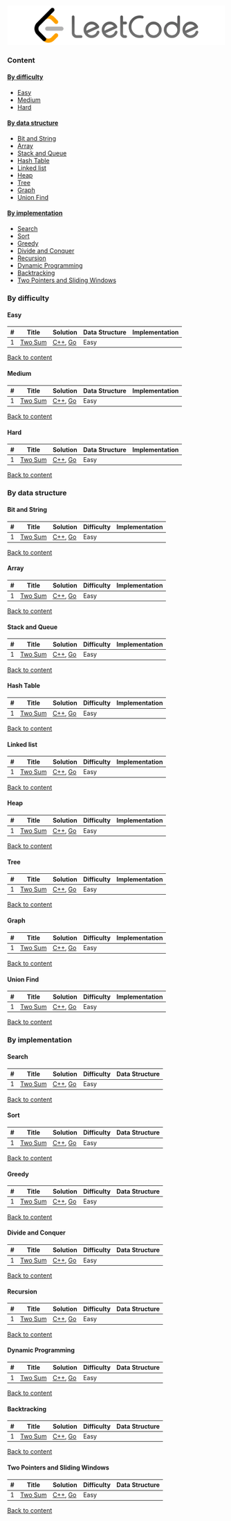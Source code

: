 <p align='center'>
<img src='logo.png'>
</p>


### <a name="content"></a> Content

#### [By difficulty](#difficulty)
- [Easy](#easy)  
- [Medium](#medium)  
- [Hard](#hard)  

#### [By data structure](#data)
- [Bit and String](#bitstring)  
- [Array](#array)  
- [Stack and Queue](#stackqueue)  
- [Hash Table](#hash)  
- [Linked list](#linkedlist)  
- [Heap](#heap)  
- [Tree](#tree)  
- [Graph](#graph)  
- [Union Find](#union)  

#### [By implementation](#implementation)
- [Search](#search)  
- [Sort](#sort)  
- [Greedy](#greedy)  
- [Divide and Conquer](#divideconquer)  
- [Recursion](#recursion)  
- [Dynamic Programming](#dynamic)  
- [Backtracking](#backtracking)  
- [Two Pointers and Sliding Windows ](#slidingpointers)  



### <a name="difficulty"></a> By difficulty
#### <a name="easy"></a> Easy

| # | Title | Solution | Data Structure | Implementation |
|---| ----- | -------- | ---------------| ---------------|
|1|[Two Sum](https://leetcode.com/problems/two-sum/)| [C++](./algorithms/cpp/twoSum/twoSum.cpp), [Go](./algorithms/golang/twoSum/twoSum.go)|Easy| |

[Back to content](#content)

#### <a name="medium"></a> Medium

| # | Title | Solution | Data Structure | Implementation |
|---| ----- | -------- | ---------------| ---------------|
|1|[Two Sum](https://leetcode.com/problems/two-sum/)| [C++](./algorithms/cpp/twoSum/twoSum.cpp), [Go](./algorithms/golang/twoSum/twoSum.go)|Easy| |

[Back to content](#content)

#### <a name="hard"></a> Hard   

| # | Title | Solution | Data Structure | Implementation |
|---| ----- | -------- | ---------------| ---------------|
|1|[Two Sum](https://leetcode.com/problems/two-sum/)| [C++](./algorithms/cpp/twoSum/twoSum.cpp), [Go](./algorithms/golang/twoSum/twoSum.go)|Easy| |

[Back to content](#content)



### <a name="data"></a> By data structure
#### <a name="bitstring"></a> Bit and String

| # | Title | Solution | Difficulty | Implementation |
|---| ----- | -------- | -----------| ---------------|
|1|[Two Sum](https://leetcode.com/problems/two-sum/)| [C++](./algorithms/cpp/twoSum/twoSum.cpp), [Go](./algorithms/golang/twoSum/twoSum.go)|Easy| |

[Back to content](#content)

#### <a name="array"></a> Array

| # | Title | Solution | Difficulty | Implementation |
|---| ----- | -------- | -----------| ---------------|
|1|[Two Sum](https://leetcode.com/problems/two-sum/)| [C++](./algorithms/cpp/twoSum/twoSum.cpp), [Go](./algorithms/golang/twoSum/twoSum.go)|Easy| |

[Back to content](#content)

#### <a name="stackqueue"></a> Stack and Queue

| # | Title | Solution | Difficulty | Implementation |
|---| ----- | -------- | -----------| ---------------|
|1|[Two Sum](https://leetcode.com/problems/two-sum/)| [C++](./algorithms/cpp/twoSum/twoSum.cpp), [Go](./algorithms/golang/twoSum/twoSum.go)|Easy| |

[Back to content](#content)

#### <a name="hash"></a> Hash Table

| # | Title | Solution | Difficulty | Implementation |
|---| ----- | -------- | -----------| ---------------|
|1|[Two Sum](https://leetcode.com/problems/two-sum/)| [C++](./algorithms/cpp/twoSum/twoSum.cpp), [Go](./algorithms/golang/twoSum/twoSum.go)|Easy| |

[Back to content](#content)

#### <a name="linkedlist"></a> Linked list

| # | Title | Solution | Difficulty | Implementation |
|---| ----- | -------- | -----------| ---------------|
|1|[Two Sum](https://leetcode.com/problems/two-sum/)| [C++](./algorithms/cpp/twoSum/twoSum.cpp), [Go](./algorithms/golang/twoSum/twoSum.go)|Easy| |

[Back to content](#content)

#### <a name="heap"></a> Heap

| # | Title | Solution | Difficulty | Implementation |
|---| ----- | -------- | -----------| ---------------|
|1|[Two Sum](https://leetcode.com/problems/two-sum/)| [C++](./algorithms/cpp/twoSum/twoSum.cpp), [Go](./algorithms/golang/twoSum/twoSum.go)|Easy| |

[Back to content](#content)

#### <a name="tree"></a> Tree

| # | Title | Solution | Difficulty | Implementation |
|---| ----- | -------- | -----------| ---------------|
|1|[Two Sum](https://leetcode.com/problems/two-sum/)| [C++](./algorithms/cpp/twoSum/twoSum.cpp), [Go](./algorithms/golang/twoSum/twoSum.go)|Easy| |

[Back to content](#content)

#### <a name="graph"></a> Graph

| # | Title | Solution | Difficulty | Implementation |
|---| ----- | -------- | -----------| ---------------|
|1|[Two Sum](https://leetcode.com/problems/two-sum/)| [C++](./algorithms/cpp/twoSum/twoSum.cpp), [Go](./algorithms/golang/twoSum/twoSum.go)|Easy| |

[Back to content](#content)

#### <a name="union"></a> Union Find

| # | Title | Solution | Difficulty | Implementation |
|---| ----- | -------- | -----------| ---------------|
|1|[Two Sum](https://leetcode.com/problems/two-sum/)| [C++](./algorithms/cpp/twoSum/twoSum.cpp), [Go](./algorithms/golang/twoSum/twoSum.go)|Easy| |

[Back to content](#content)



### <a name="implementation"></a> By implementation
#### <a name="search"></a> Search  

| # | Title | Solution | Difficulty | Data Structure |
|---| ----- | -------- | -----------| ---------------|
|1|[Two Sum](https://leetcode.com/problems/two-sum/)| [C++](./algorithms/cpp/twoSum/twoSum.cpp), [Go](./algorithms/golang/twoSum/twoSum.go)|Easy| |

[Back to content](#content)

#### <a name="sort"></a> Sort  

| # | Title | Solution | Difficulty | Data Structure |
|---| ----- | -------- | -----------| ---------------|
|1|[Two Sum](https://leetcode.com/problems/two-sum/)| [C++](./algorithms/cpp/twoSum/twoSum.cpp), [Go](./algorithms/golang/twoSum/twoSum.go)|Easy| |

[Back to content](#content)

#### <a name="greedy"></a> Greedy

| # | Title | Solution | Difficulty | Data Structure |
|---| ----- | -------- | -----------| ---------------|
|1|[Two Sum](https://leetcode.com/problems/two-sum/)| [C++](./algorithms/cpp/twoSum/twoSum.cpp), [Go](./algorithms/golang/twoSum/twoSum.go)|Easy| |

[Back to content](#content)

#### <a name="divideconquer"></a> Divide and Conquer  

| # | Title | Solution | Difficulty | Data Structure |
|---| ----- | -------- | -----------| ---------------|
|1|[Two Sum](https://leetcode.com/problems/two-sum/)| [C++](./algorithms/cpp/twoSum/twoSum.cpp), [Go](./algorithms/golang/twoSum/twoSum.go)|Easy| |

[Back to content](#content)

#### <a name="recursion"></a> Recursion  

| # | Title | Solution | Difficulty | Data Structure |
|---| ----- | -------- | -----------| ---------------|
|1|[Two Sum](https://leetcode.com/problems/two-sum/)| [C++](./algorithms/cpp/twoSum/twoSum.cpp), [Go](./algorithms/golang/twoSum/twoSum.go)|Easy| |

[Back to content](#content)

#### <a name="dynamic"></a> Dynamic Programming  

| # | Title | Solution | Difficulty | Data Structure |
|---| ----- | -------- | -----------| ---------------|
|1|[Two Sum](https://leetcode.com/problems/two-sum/)| [C++](./algorithms/cpp/twoSum/twoSum.cpp), [Go](./algorithms/golang/twoSum/twoSum.go)|Easy| |

[Back to content](#content)

#### <a name="backtracking"></a> Backtracking  

| # | Title | Solution | Difficulty | Data Structure |
|---| ----- | -------- | -----------| ---------------|
|1|[Two Sum](https://leetcode.com/problems/two-sum/)| [C++](./algorithms/cpp/twoSum/twoSum.cpp), [Go](./algorithms/golang/twoSum/twoSum.go)|Easy| |

[Back to content](#content)

#### <a name="slidingpointers"></a> Two Pointers and Sliding Windows

| # | Title | Solution | Difficulty | Data Structure |
|---| ----- | -------- | -----------| ---------------|
|1|[Two Sum](https://leetcode.com/problems/two-sum/)| [C++](./algorithms/cpp/twoSum/twoSum.cpp), [Go](./algorithms/golang/twoSum/twoSum.go)|Easy| |

[Back to content](#content)
